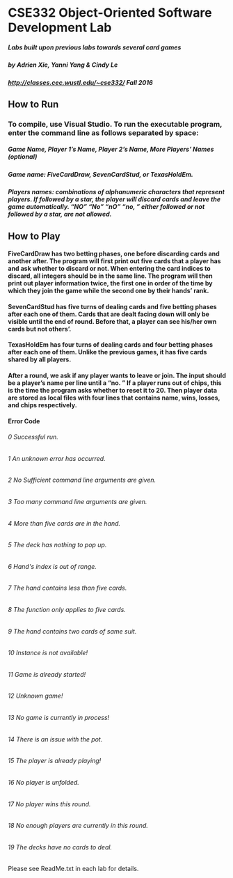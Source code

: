 # CSE332 Object-Oriented Software Development Lab
##### Labs built upon previous labs towards several card games
##### by Adrien Xie, Yanni Yang & Cindy Le
##### http://classes.cec.wustl.edu/~cse332/ Fall 2016

## How to Run
### To compile, use Visual Studio. To run the executable program, enter the command line as follows separated by space:

#####    Game Name, Player 1’s Name, Player 2’s Name, More Players’ Names (optional)

##### Game name: FiveCardDraw, SevenCardStud, or TexasHoldEm.

##### Players names: combinations of alphanumeric characters that represent players. If followed by a star, the player will discard cards and leave the game automatically. “NO” “No” “nO” “no, ” either followed or not followed by a star, are not allowed.

## How to Play

#### FiveCardDraw has two betting phases, one before discarding cards and another after. The program will first print out five cards that a player has and ask whether to discard or not. When entering the card indices to discard, all integers should be in the same line. The program will then print out player information twice, the first one in order of the time by which they join the game while the second one by their hands’ rank.

#### SevenCardStud has five turns of dealing cards and five betting phases after each one of them. Cards that are dealt facing down will only be visible until the end of round. Before that, a player can see his/her own cards but not others’.

#### TexasHoldEm has four turns of dealing cards and four betting phases after each one of them. Unlike the previous games, it has five cards shared by all players.

#### After a round, we ask if any player wants to leave or join. The input should be a player’s name per line until a “no. ” If a player runs out of chips, this is the time the program asks whether to reset it to 20. Then player data are stored as local files with four lines that contains name, wins, losses, and chips respectively.

#### Error Code

###### 0 Successful run.

###### 1 An unknown error has occurred.
###### 2 No Sufficient command line arguments are given.
###### 3 Too many command line arguments are given.
###### 4 More than five cards are in the hand.
###### 5 The deck has nothing to pop up.
###### 6 Hand's index is out of range.
###### 7 The hand contains less than five cards.
###### 8 The function only applies to five cards.
###### 9 The hand contains two cards of same suit.
###### 10 Instance is not available!
###### 11 Game is already started!
###### 12 Unknown game!
###### 13 No game is currently in process!
###### 14 There is an issue with the pot.
###### 15 The player is already playing!
###### 16 No player is unfolded.
###### 17 No player wins this round.
###### 18 No enough players are currently in this round.
###### 19 The decks have no cards to deal.

Please see ReadMe.txt in each lab for details.
